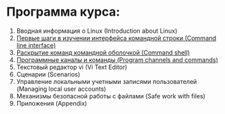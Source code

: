 # Программа курса:
1. Вводная информация о Linux (Introduction about Linux)
2. [Первые шаги в изучении интерфейса командной строки (Сommand line interface)](https://github.com/KIMdaniiell/System-Software-Course/tree/main/Linux%20Basics/%D0%A1ommand%20line%20interface)
3. [Раскрытие команд командной оболочкой (Сommand shell)](https://github.com/KIMdaniiell/System-Software-Course/tree/main/Linux%20Basics/%D0%A1ommand%20shell)
4. [Программные каналы и команды (Program channels and commands)](https://github.com/KIMdaniiell/System-Software-Course/tree/main/Linux%20Basics/Program%20channels%20and%20commands)
5. Текстовый редактор vi (Vi Text Editor)
6. Сценарии (Scenarios)
7. Управление локальными учетными записями пользователей (Managing local user accounts)
8. Механизмы безопасной работы с файлами (Safe work with files) 
9. Приложения (Appendix)
